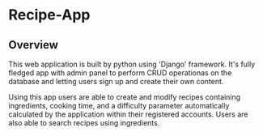 # Recipe-App
## Overview

This web application is built by python using 'Django' framework. It's fully fledged app with admin panel to perform CRUD operationas on the database and letting users sign up and create their own content.

Using this app users are able to create and modify recipes containing ingredients, cooking time, and a difficulty parameter automatically calculated by the application within their registered accounts. Users are also able to search recipes using ingredients.